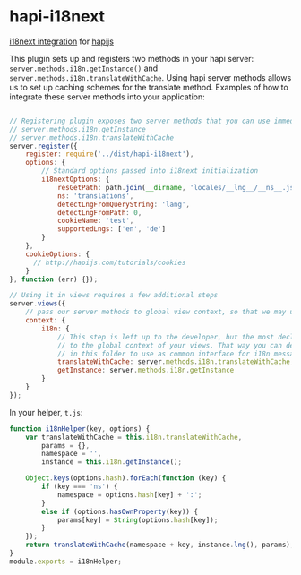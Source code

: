 # hapi-i18next
[i18next integration](https://github.com/i18next/i18next-node) for [hapijs](https://github.com/hapijs/hapi)

This plugin sets up and registers two methods in your hapi server: `server.methods.i18n.getInstance()` and `server.methods.i18n.translateWithCache`. Using hapi server methods allows us to set up caching schemes for the translate method. Examples of how to integrate these server methods into your application:
```js

// Registering plugin exposes two server methods that you can use immediately in your handlers
// server.methods.i18n.getInstance
// server.methods.i18n.translateWithCache
server.register({
    register: require('../dist/hapi-i18next'),
    options: {
        // Standard options passed into i18next initialization
        i18nextOptions: {
            resGetPath: path.join(__dirname, 'locales/__lng__/__ns__.json'),
            ns: 'translations',
            detectLngFromQueryString: 'lang',
            detectLngFromPath: 0,
            cookieName: 'test',
            supportedLngs: ['en', 'de']
        }
    },
    cookieOptions: {
      // http://hapijs.com/tutorials/cookies
    }
}, function (err) {});

// Using it in views requires a few additional steps
server.views({
    // pass our server methods to global view context, so that we may use it in helpers
    context: {
        i18n: {
            // This step is left up to the developer, but the most declarative way to use this plugin is to add it's methods
            // to the global context of your views. That way you can declare a template helper such as the {{t 'hello-world'}}
            // in this folder to use as common interface for i18n messages.
            translateWithCache: server.methods.i18n.translateWithCache,
            getInstance: server.methods.i18n.getInstance
        }
    }
});
```

In your helper, `t.js`:
```js
function i18nHelper(key, options) {
    var translateWithCache = this.i18n.translateWithCache,
        params = {},
        namespace = '',
        instance = this.i18n.getInstance();

    Object.keys(options.hash).forEach(function (key) {
        if (key === 'ns') {
            namespace = options.hash[key] + ':';
        }
        else if (options.hasOwnProperty(key)) {
            params[key] = String(options.hash[key]);
        }
    });
    return translateWithCache(namespace + key, instance.lng(), params);
}
module.exports = i18nHelper;
```
